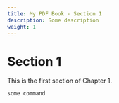 ```yaml
---
title: My PDF Book - Section 1
description: Some description
weight: 1
---
```


# Section 1

This is the first section of Chapter 1.

`some command`
